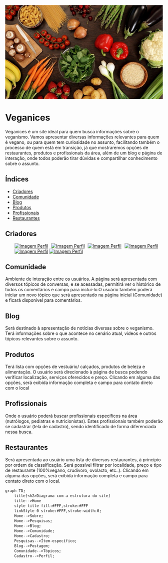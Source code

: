 <img style="object-fit: cover;" src="img/imagemGit.jpg" width="100%" height = "300"/>

<h1>
    Veganices
</h1>



 Veganices é um site ideal para quem busca informações sobre o veganismo. Vamos apresentar diversas informações relevantes para quem é vegano, ou para quem tem curiosidade no assunto, facilitando também o processo de quem está em transição, já que mostraremos opções de restaurantes, produtos e profissionais da área, além de um blog e página de interação, onde todos poderão tirar dúvidas e compartilhar conhecimento sobre o assunto. 



<h2>
    Índices
</h2>

<ul>
    <li><a href="#criadores">Criadores</a></li>
        <li><a style="transition: 1s;" href="#comunidade">Comunidade</a></li>
        <li><a style="transition: 1s;" href="#blog">Blog</a></li>
        <li><a style="transition: 1s;" href="#produtos">Produtos</a></li>
        <li><a style="transition: 1s;" href="#profissionais">Profissionais</a></li>
        <li><a style="transition: 1s;" href="#restaurantes">Restaurantes</a></li>
</ul>





<h2 style="transition: 1s;" id="criadores">
    Criadores
</h2>



<ul>
     <a style="padding-left: 6px;" href="https://github.com/Alaercio2000"><img width="75" src="https://avatars3.githubusercontent.com/u/49242568?s=460&v=4" alt="Imagem Perfil"></a>
        <a style="padding-left: 6px;" href="https://github.com/anacarolsfcabral"><img width="75" src="https://avatars2.githubusercontent.com/u/11450997?s=400&v=4" alt="Imagem Perfil"></a>
        <a style="padding-left: 6px;" href="https://github.com/Marcelomata2"><img width="75" src="https://avatars0.githubusercontent.com/u/56271262?s=400&v=4" alt="Imagem Perfil"></a>
        <a style="padding-left: 6px;" href="https://github.com/AustinEdmar"><img width="75" src="https://avatars0.githubusercontent.com/u/53894735?s=400&v=4" alt="Imagem Perfil"></a>
        <a style="padding-left: 6px;" href="https://github.com/mari0611"><img width="75" src="https://avatars3.githubusercontent.com/u/55931941?s=400&v=4" alt="Imagem Perfil"></a>
        <a href="https://github.com/megmiyata"><img width="75" src="https://avatars3.githubusercontent.com/u/55217950?s=460&v=4" alt="Imagem Perfil"></a>
    </ul>



<h2 style="transition: 1s;" id="comunidade">
    Comunidade
</h2>

<p>
    Ambiente de interação entre os usuários. A página será apresentada com diversos tópicos de conversas, e se acessadas, permitirá ver o histórico de todos os comentários e campo para incluí-lo.O usuário também poderá iniciar um novo tópico que será apresentado na página inicial (Comunidade) e ficará disponível para comentários.
</p>



<h2 style="transition: 1s;" id="blog">
    Blog
</h2>

 <p>
     Será destinado à apresentação de notícias diversas sobre o veganismo. Terá informações sobre o que acontece no cenário atual, vídeos e outros tópicos relevantes sobre o assunto.
 </p>



<h2 style="transition: 1s;" id="produtos">
    Produtos
</h2>

<p>
     Terá lista com opções de vestuário/ calçados, produtos de beleza e alimentação. O usuário será direcionado à página de busca podendo verificar localização, serviços oferecidos e preço. Clicando em alguma das opções, será exibida informação completa e campo para contato direto com o local 
</p>



<h2 style="transition: 1s;" id="profissionais">
    Profissionais
</h2>

  <p>
      Onde o usuário poderá buscar profissionais específicos na área (nutrólogos, pediatras e nutricionistas). Estes profissionais também poderão se cadastrar (tela de cadastro), sendo identificado de forma diferenciada nessa busca. 
  </p>



<h2 sstyle="transition: 1s;" id="restaurantes">
    Restaurantes
</h2>

  <p>
      Será apresentada ao usuário uma lista de diversos restaurantes, à princípio por ordem de classificação. Será possível filtrar por localidade, preço e tipo de restaurante (100%vegano, crudívoro, ovolacto, etc..). Clicando em alguma das opções, será exibida informação completa e campo para contato direto com o local.
  </p> 

```mermaid
graph TD;
	title[<h2>Diagrama com a estrutura do site]
	title-->Home
	style title fill:#FFF,stroke:#FFF
	linkStyle 0 stroke:#FFF,stroke-width:0;
    Home-->Sobre;
    Home-->Pesquisas;
    Home-->Blog;
    Home-->Comunidade;
    Home-->Cadastro;
    Pesquisas-->Ítem-específico;
    Blog-->Postagem;
    Comunidade-->Tópicos;
    Cadastro-->Perfil;
    
```



